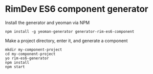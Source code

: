 # RimDev ES6 component generator

Install the generator and yeoman via NPM

```
npm install -g yeoman-generator generator-rim-es6-component
```

Make a project directory, enter it, and generate a component

```
mkdir my-component-project
cd my-component-project
yo rim-es6-generator
npm install
npm start
```